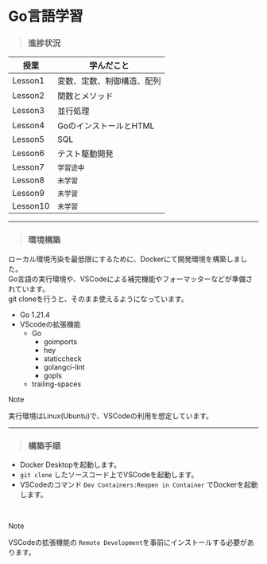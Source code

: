 Go言語学習
==========

>### 進捗状況

| 授業    | 学んだこと|
|--------|-----------|
|Lesson1 |変数、定数、制御構造、配列|
|Lesson2 |関数とメソッド|
|Lesson3 |並行処理|
|Lesson4 |GoのインストールとHTML|
|Lesson5 |SQL|
|Lesson6 |テスト駆動開発|
|Lesson7 |`学習途中`|
|Lesson8 |`未学習`|
|Lesson9 |`未学習`|
|Lesson10|`未学習`|

--------------------


>### 環境構築

ローカル環境汚染を最低限にするために、Dockerにて開発環境を構築しました。<br>
Go言語の実行環境や、VSCodeによる補完機能やフォーマッターなどが準備されています。<br>
git cloneを行うと、そのまま使えるようになっています。
- Go 1.21.4
- VScodeの拡張機能
  - Go
    - goimports
    - hey
    - staticcheck
    - golangci-lint
    - gopls
  - trailing-spaces

> [!NOTE]
> 実行環境はLinux(Ubuntu)で、VSCodeの利用を想定しています。

-------------

>### 構築手順
- Docker Desktopを起動します。
- `git clone` したソースコード上でVSCodeを起動します。
- VSCodeのコマンド `Dev Containers:Reopen in Container` でDockerを起動します。

<br>

> [!NOTE]
> VSCodeの拡張機能の `Remote Development`を事前にインストールする必要があります。

<br>
